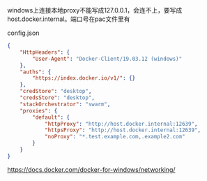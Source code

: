 windows上连接本地proxy不能写成127.0.0.1，会连不上，要写成host.docker.internal。端口号在pac文件里有

config.json

```json
{
    "HttpHeaders": {
        "User-Agent": "Docker-Client/19.03.12 (windows)"
    },
    "auths": {
        "https://index.docker.io/v1/": {}
    },
    "credStore": "desktop",
    "credsStore": "desktop",
    "stackOrchestrator": "swarm",
    "proxies": {
        "default": {
            "httpProxy": "http://host.docker.internal:12639",
            "httpsProxy": "http://host.docker.internal:12639",
            "noProxy": "*.test.example.com,.example2.com"
        }
    }
}
```

https://docs.docker.com/docker-for-windows/networking/

